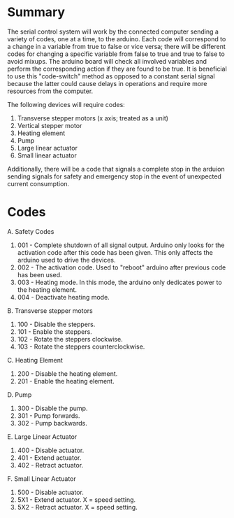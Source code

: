 # Summary

The serial control system will work by the connected computer sending a 
variety of codes, one at a time, to the arduino. Each code will correspond 
to a change in a variable from true to false or vice versa; there will be 
different codes for changing a specific variable from false to true and 
true to false to avoid mixups. The arduino board will check all involved 
variables and perform the corresponding action if they are found to be 
true. It is beneficial to use this "code-switch" method as opposed to a 
constant serial signal because the latter could cause delays in operations 
and require more resources from the computer.

The following devices will require codes:

1. Transverse stepper motors (x axis; treated as a unit)
2. Vertical stepper motor
3. Heating element
4. Pump
5. Large linear actuator
6. Small linear actuator

Additionally, there will be a code that signals a complete stop in 
the arduion sending signals for safety and emergency stop in the event of 
unexpected current consumption.

# Codes

A. Safety Codes

1. 001 - Complete shutdown of all signal output. Arduino only looks for 
the activation code after this code has been given. This only affects the 
arduino used to drive the devices.
2. 002 - The activation code. Used to "reboot" arduino after previous 
code has been used.
3. 003 - Heating mode. In this mode, the arduino only dedicates power 
to the heating element.
4. 004 - Deactivate heating mode.

B. Transverse stepper motors

1. 100 - Disable the steppers.
2. 101 - Enable the steppers.
3. 102 - Rotate the steppers clockwise.
4. 103 - Rotate the steppers counterclockwise.

C. Heating Element

1. 200 - Disable the heating element.
2. 201 - Enable the heating element.

D. Pump

1. 300 - Disable the pump.
2. 301 - Pump forwards.
3. 302 - Pump backwards.

E. Large Linear Actuator

1. 400 - Disable actuator.
2. 401 - Extend actuator.
3. 402 - Retract actuator.

F. Small Linear Actuator

1. 500 - Disable actuator.
2. 5X1 - Extend actuator. X = speed setting.
3. 5X2 - Retract actuator. X = speed setting.
